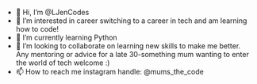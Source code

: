 - 👋 Hi, I’m @LJenCodes
- 👀 I’m interested in career switching to a career in tech and am learning how to code!
- 🌱 I’m currently learning Python
- 💞️ I’m looking to collaborate on learning new skills to make me better.  Any mentoring or advice for a late 30-something mum wanting to enter the world of tech welcome :)
- 📫 How to reach me instagram handle: @mums_the_code

<!---
LJenCodes/LJenCodes is a ✨ special ✨ repository because its `README.md` (this file) appears on your GitHub profile.
You can click the Preview link to take a look at your changes.
--->
